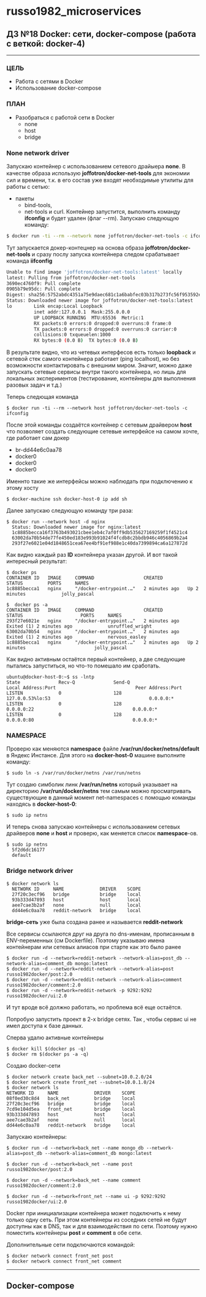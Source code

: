 # russo1982_microservices


## ДЗ №18 Docker: сети, docker-compose (работа с веткой: docker-4)
---
### ЦЕЛЬ
- Работа с сетями в Docker
- Использование docker-compose

### ПЛАН
- Разобраться с работой сети в Docker
   - none
   - host
   - bridge

### None network driver

Запускаю контейнер с использованием сетевого драйыера **none**. В качестве образа использую **joﬀotron/docker-net-tools** для экономии сил и времени,
т.к. в его состав уже входят необходимые утилиты для работы с сетью:
- пакеты
  - bind-tools,
  - net-tools и curl.
Контейнер запустится, выполнить команду **ifconfig** и будет удален (флаг --rm).
Запускаю следующую команду:
```bash
$ docker run -ti --rm --network none joffotron/docker-net-tools -c ifconfig
```
Тут запускается докер-контецнер на основа образа **joffotron/docker-net-tools** и сразу послу запуска контейнера следом срабатывает команда **iifconfig**
```bash
Unable to find image 'joffotron/docker-net-tools:latest' locally
latest: Pulling from joffotron/docker-net-tools
3690ec4760f9: Pull complete
0905b79e95dc: Pull complete
Digest: sha256:5752abdc4351a75e9daec681c1a6babfec03b317b273fc56f953592e6218d5b5
Status: Downloaded newer image for joffotron/docker-net-tools:latest
lo        Link encap:Local Loopback
          inet addr:127.0.0.1  Mask:255.0.0.0
          UP LOOPBACK RUNNING  MTU:65536  Metric:1
          RX packets:0 errors:0 dropped:0 overruns:0 frame:0
          TX packets:0 errors:0 dropped:0 overruns:0 carrier:0
          collisions:0 txqueuelen:1000
          RX bytes:0 (0.0 B)  TX bytes:0 (0.0 B)
```
В результате видно, что из четевых интерфесов есть только **loopback** и сетевой стек самого контейнера работает (ping localhost), но без возможности контактировать с внешним миром. Значит, можно даже запускать сетевые сервисы внутри такого контейнера, но лишь для локальных экспериментов (тестирование, контейнеры для выполнения разовых задач и т.д.)

Теперь следющая команда
```
$ docker run -ti --rm --network host joffotron/docker-net-tools -c ifconfig
```
После этой команды создаётся контейнер с сетевым драйвером **host** что позволяет создать следующие сетевые интерфейсе на самом хочте, где работает сам докер
  - br-dd44e6c0aa78
  - docker0
  - docker0
  - docker0

Именнто такие же интерфейсы можно наблюдать при подключению к этому хосту
```
$ docker-machine ssh docker-host-0 ip add sh
```
Далее запускаю следующую команду три раза:
```
$ docker run --network host -d nginx
  Status: Downloaded newer image for nginx:latest
  1c8885becca16f3763b493021cbee1eb4c7af0ff9db535627169259f1f4521c4
  63002da70b54de77fe450ed183e993b91024f4fcdb8c2bbdb946c4056869b2a4
  293f27e6021e04d1848651cea67ee4bf91ef988e1c40da7399894ca6a127872d
```
Как видно каждый раз **ID** контейнера указан другой. И вот такой интересный результат:
```
$ docker ps
CONTAINER ID   IMAGE     COMMAND                  CREATED         STATUS         PORTS     NAMES
1c8885becca1   nginx     "/docker-entrypoint.…"   2 minutes ago   Up 2 minutes             jolly_pascal
```
```
$  docker ps -a
CONTAINER ID   IMAGE     COMMAND                  CREATED         STATUS                     PORTS     NAMES
293f27e6021e   nginx     "/docker-entrypoint.…"   2 minutes ago   Exited (1) 2 minutes ago             unruffled_wright
63002da70b54   nginx     "/docker-entrypoint.…"   2 minutes ago   Exited (1) 2 minutes ago             nervous_easley
1c8885becca1   nginx     "/docker-entrypoint.…"   2 minutes ago   Up 2 minutes                         jolly_pascal
```
Как видно активным остаётся первый контейнер, а две следующие пытались запуститься, но что-то помешало им сработать.
```
ubuntu@docker-host-0:~$ ss -lntp
State              Recv-Q              Send-Q                              Local Address:Port                             Peer Address:Port
LISTEN             0                   128                                 127.0.0.53%lo:53                                    0.0.0.0:*
LISTEN             0                   128                                       0.0.0.0:22                                    0.0.0.0:*
LISTEN             0                   128                                       0.0.0.0:80                                    0.0.0.0:*
```

### NAMESPACE

Проверю как меняются **namespace** файле **/var/run/docker/netns/default** в Яндекс Инстансе. Для этого на **docker-host-0** машине выполните команду:
```
$ sudo ln -s /var/run/docker/netns /var/run/netns
```
Тут создаю симболик линк **/var/run/netns** который указывает на директорию **/var/run/docker/netns** тем самым можно просматривать существующие в данный
момент net-namespaces с помощью команды находясь в **docker-host-0**:
```
$ sudo ip netns
```
И теперь снова запускаю контейнеры с использованием сетевых драйверов **none** и **host** и проверю, как меняется список **namespace**-ов.

```
$ sudo ip netns
  5f2d6dc16177
  default
```
### Bridge network driver

```
$ docker network ls
  NETWORK ID     NAME             DRIVER    SCOPE
  27f20c3ecf96   bridge           bridge    local
  93b333d47893   host             host      local
  aee7cae3b2af   none             null      local
  dd44e6c0aa78   reddit-network   bridge    local
```
**bridge-сеть** уже была создана ранее и называется **reddit-network**

Все сервисы ссылаются друг на друга по dns-именам, прописанным в ENV-переменных (см Dockerfile). Поэтому указываю имена контейнерам или сетевых алиасов при старте как это было ранее
```
$ docker run -d --network=reddit-network --network-alias=post_db --network-alias=comment_db mongo:latest
$ docker run -d --network=reddit-network --network-alias=post russo1982docker/post:2.0
$ docker run -d --network=reddit-network --network-alias=comment russo1982docker/comment:2.0
$ docker run -d --network=reddit-network -p 9292:9292 russo1982docker/ui:2.0
```
И тут вроде всё должно работать, но проблема всё еще остаётся.

Попробую запустить проект в 2-х bridge сетях. Так , чтобы сервис ui не имел доступа к базе данных.

Сперва удалю активные контейнеры
```
$ docker kill $(docker ps -q)
$ docker rm $(docker ps -a -q)
```
Создаю docker-сети
```
$ docker network create back_net --subnet=10.0.2.0/24
$ docker network create front_net --subnet=10.0.1.0/24
$ docker network ls
NETWORK ID     NAME             DRIVER    SCOPE
08f0ed30c8d4   back_net         bridge    local
27f20c3ecf96   bridge           bridge    local
7cd9e104d5ea   front_net        bridge    local
93b333d47893   host             host      local
aee7cae3b2af   none             null      local
dd44e6c0aa78   reddit-network   bridge    local
```
Запускаю контейнеры:
```
$ docker run -d --network=back_net --name mongo_db --network-alias=post_db --network-alias=comment_db mongo:latest
```
```
$ docker run -d --network=back_net --name post russo1982docker/post:2.0
```
```
$ docker run -d --network=back_net --name comment russo1982docker/comment:2.0
```
```
$ docker run -d --network=front_net --name ui -p 9292:9292 russo1982docker/ui:2.0
```

Docker при инициализации контейнера может подключить к нему только одну сеть. При этом контейнеры из соседних сетей не будут доступны как в DNS, так и для взаимодействия по сети. Поэтому нужно поместить контейнеры **post** и **comment** в обе сети.

Дополнительные сети подключаются командой:
```
$ docker network connect front_net post
$ docker network connect front_net comment
```
---

## Docker-compose
